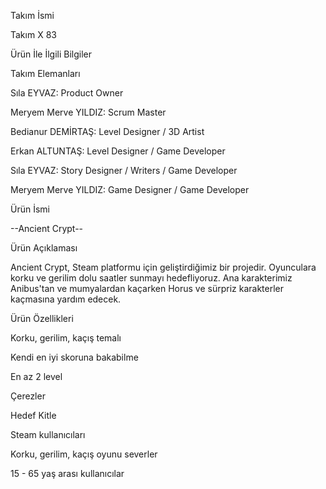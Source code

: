 Takım İsmi

Takım X 83


Ürün İle İlgili Bilgiler

Takım Elemanları

Sıla EYVAZ: Product Owner

Meryem Merve YILDIZ: Scrum Master

Bedianur DEMİRTAŞ: Level Designer / 3D Artist

Erkan ALTUNTAŞ: Level Designer / Game Developer

Sıla EYVAZ: Story Designer / Writers / Game Developer

Meryem Merve YILDIZ: Game Designer / Game Developer


Ürün İsmi

--Ancient Crypt--



Ürün Açıklaması

Ancient Crypt, Steam platformu için geliştirdiğimiz bir projedir. Oyunculara korku ve gerilim dolu saatler sunmayı hedefliyoruz. Ana karakterimiz Anibus'tan ve mumyalardan kaçarken Horus ve sürpriz karakterler kaçmasına yardım edecek. 


Ürün Özellikleri

Korku, gerilim, kaçış temalı

Kendi en iyi skoruna bakabilme

En az 2 level

Çerezler


Hedef Kitle

Steam kullanıcıları

Korku, gerilim, kaçış oyunu severler

15 - 65 yaş arası kullanıcılar
